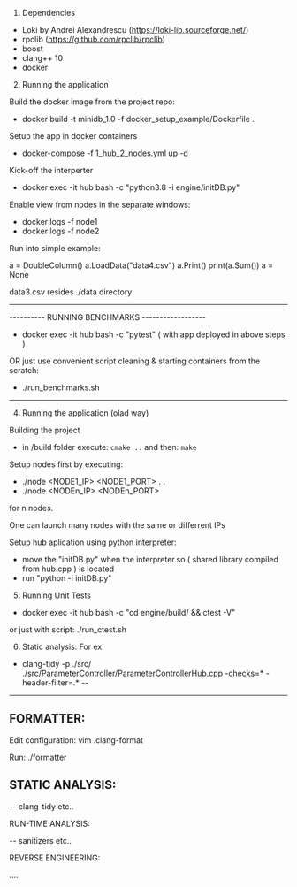 1. Dependencies

- Loki by Andrei Alexandrescu (https://loki-lib.sourceforge.net/)
- rpclib (https://github.com/rpclib/rpclib)
- boost
- clang++ 10
- docker

2. Running the application

Build the docker image from the project repo:

- docker build -t minidb_1.0 -f docker_setup_example/Dockerfile .

Setup the app in docker containers

- docker-compose -f 1_hub_2_nodes.yml up -d

Kick-off the interperter

- docker exec -it hub bash -c "python3.8 -i engine/initDB.py"

Enable view from nodes in the separate windows:

- docker logs -f node1
- docker logs -f node2

Run into simple example:

a = DoubleColumn()
a.LoadData("data4.csv")
a.Print()
print(a.Sum())
a = None

data3.csv resides ./data directory

------------------------------------------------

---------- RUNNING BENCHMARKS ------------------

- docker exec -it hub bash -c "pytest" ( with app deployed in above steps )

OR just use convenient script cleaning & starting containers from the scratch:

- ./run_benchmarks.sh

------------------------------------------------


4. Running the application (olad way)

Building the project

- in /build folder execute:
`cmake ..`
and then:
`make`


Setup nodes first by executing:

- ./node <NODE1_IP> <NODE1_PORT>
.
.
- ./node <NODEn_IP> <NODEn_PORT>

for n nodes.

One can launch many nodes with the same or differrent IPs

Setup hub aplication using python interpreter:

- move the "initDB.py" when the interpreter.so ( shared library compiled from hub.cpp )
is located
- run "python -i initDB.py"


5. Running Unit Tests

- docker exec -it hub bash -c "cd engine/build/ && ctest -V"

or just with script: ./run_ctest.sh

6. Static analysis:
For ex.
- clang-tidy -p ./src/ ./src/ParameterController/ParameterControllerHub.cpp -checks=* -header-filter=.* --

---------------------------------------------------


FORMATTER:
------------------
Edit configuration:
vim .clang-format

Run:
./formatter

STATIC ANALYSIS:
------------------
-- clang-tidy etc..


RUN-TIME ANALYSIS:

-- sanitizers etc..

REVERSE ENGINEERING:

....
